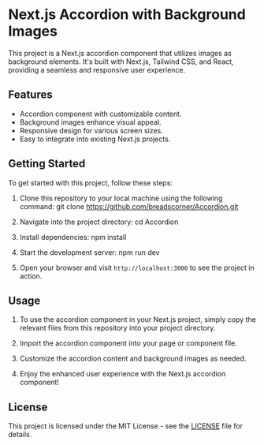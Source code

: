 # Next.js Accordion with Background Images

This project is a Next.js accordion component that utilizes images as background elements. It's built with Next.js, Tailwind CSS, and React, providing a seamless and responsive user experience.

## Features

- Accordion component with customizable content.
- Background images enhance visual appeal.
- Responsive design for various screen sizes.
- Easy to integrate into existing Next.js projects.

## Getting Started

To get started with this project, follow these steps:

1. Clone this repository to your local machine using the following command:
  git clone <https://github.com/breadscorner/Accordion.git>
  
2. Navigate into the project directory:
  cd Accordion
  
3. Install dependencies:
  npm install

4. Start the development server:
  npm run dev

5. Open your browser and visit `http://localhost:3000` to see the project in action.

## Usage

1. To use the accordion component in your Next.js project, simply copy the relevant files from this repository into your project directory.

2. Import the accordion component into your page or component file.

3. Customize the accordion content and background images as needed.

4. Enjoy the enhanced user experience with the Next.js accordion component!

## License

This project is licensed under the MIT License - see the [LICENSE](LICENSE) file for details.
